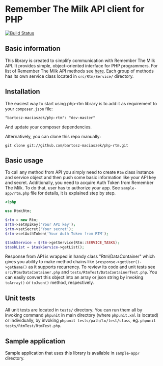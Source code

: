 # Remember The Milk API client for PHP

[![Build Status](https://secure.travis-ci.org/bartosz-maciaszek/php-rtm.png)](http://travis-ci.org/bartosz-maciaszek/php-rtm)

## Basic information

This library is created to simplify communication with Remember The Milk API. It provides simple, object-oriented interface for PHP programmers. For list of Remember The Milk API methods see [here](https://www.rememberthemilk.com/services/api/methods/). Each group of methods has its own service class located in `src/Rtm/Service/` directory.

## Installation

The easiest way to start using php-rtm library is to add it as requirement to your `composer.json` file:

```
"bartosz-maciaszek/php-rtm": "dev-master"
```

And update your composer dependencies.

Alternatively, you can clone this repo manually:

```
git clone git://github.com/bartosz-maciaszek/php-rtm.git
```

## Basic usage

To call any method from API you simply need to create `Rtm` class instance and service object and then push some basic information like your API key and secret. Additionally, you need to acquire Auth Token from Remember The Milk. To do that, user has to authorize your app. See `sample-app/rtm.php` file for details, it is explained step by step.

```php
<?php

use Rtm\Rtm;

$rtm = new Rtm;
$rtm->setApiKey('Your API key');
$rtm->setSecret('Your secret');
$rtm->setAuthToken('Your Auth Token from RTM');

$taskService = $rtm->getService(Rtm::SERVICE_TASKS);
$taskList = $taskService->getList();
```

Response from API is wrapped in handy class "Rtm\DataContainer" which gives you ability to make method chains like `$response->getUser()->getName()` as it supports recurrency. To review its code and unit tests see `src/Rtm/DataContainer.php` and `tests/RtmTest/DataContainerTest.php`. You can easily convert this object into an array or json string by invoking `toArray()` or `toJson()` method, respectively.

## Unit tests

All unit tests are located in `tests/` directory. You can run them all by invoking command `phpunit` in main directory (where `phpunit.xml` is located) or individually, by invoking `phpunit tests/path/to/test/class`, eg. `phpunit tests/RtmTest/RtmTest.php`.

## Sample application

Sample application that uses this library is available in `sample-app/` directory.
